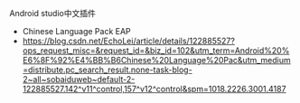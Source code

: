 Android studio中文插件

* Chinese Language Pack EAP
* https://blog.csdn.net/EchoLei/article/details/122885527?ops_request_misc=&request_id=&biz_id=102&utm_term=Android%20%E6%8F%92%E4%BB%B6Chinese%20Language%20Pac&utm_medium=distribute.pc_search_result.none-task-blog-2~all~sobaiduweb~default-2-122885527.142^v11^control,157^v12^control&spm=1018.2226.3001.4187